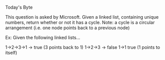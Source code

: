 Today's Byte

This question is asked by Microsoft. Given a linked list, containing unique numbers, return whether or not it has a cycle.
Note: a cycle is a circular arrangement (i.e. one node points back to a previous node)

Ex: Given the following linked lists...

1->2->3->1 -> true (3 points back to 1)
1->2->3 -> false
1->1 true (1 points to itself)